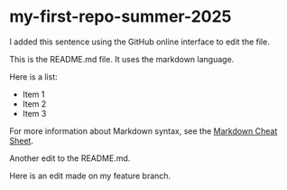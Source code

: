 # my-first-repo-summer-2025

I added this sentence using the GitHub online interface to edit the file.

This is the README.md file. It uses the markdown language.

Here is a list:

  + Item 1
  + Item 2
  + Item 3

For more information about Markdown syntax, see the [Markdown Cheat Sheet](https://www.markdownguide.org/cheat-sheet/).

Another edit to the README.md.

Here is an edit made on my feature branch.
